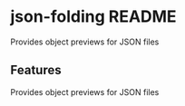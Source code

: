 # json-folding README

Provides object previews for JSON files

## Features

Provides object previews for JSON files



